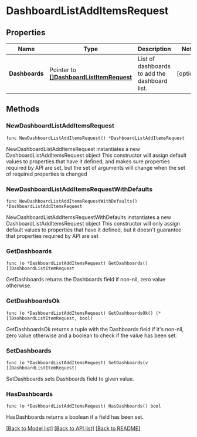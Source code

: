 # DashboardListAddItemsRequest

## Properties

Name | Type | Description | Notes
------------ | ------------- | ------------- | -------------
**Dashboards** | Pointer to [**[]DashboardListItemRequest**](DashboardListItemRequest.md) | List of dashboards to add the dashboard list. | [optional] 

## Methods

### NewDashboardListAddItemsRequest

`func NewDashboardListAddItemsRequest() *DashboardListAddItemsRequest`

NewDashboardListAddItemsRequest instantiates a new DashboardListAddItemsRequest object
This constructor will assign default values to properties that have it defined,
and makes sure properties required by API are set, but the set of arguments
will change when the set of required properties is changed

### NewDashboardListAddItemsRequestWithDefaults

`func NewDashboardListAddItemsRequestWithDefaults() *DashboardListAddItemsRequest`

NewDashboardListAddItemsRequestWithDefaults instantiates a new DashboardListAddItemsRequest object
This constructor will only assign default values to properties that have it defined,
but it doesn't guarantee that properties required by API are set

### GetDashboards

`func (o *DashboardListAddItemsRequest) GetDashboards() []DashboardListItemRequest`

GetDashboards returns the Dashboards field if non-nil, zero value otherwise.

### GetDashboardsOk

`func (o *DashboardListAddItemsRequest) GetDashboardsOk() (*[]DashboardListItemRequest, bool)`

GetDashboardsOk returns a tuple with the Dashboards field if it's non-nil, zero value otherwise
and a boolean to check if the value has been set.

### SetDashboards

`func (o *DashboardListAddItemsRequest) SetDashboards(v []DashboardListItemRequest)`

SetDashboards sets Dashboards field to given value.

### HasDashboards

`func (o *DashboardListAddItemsRequest) HasDashboards() bool`

HasDashboards returns a boolean if a field has been set.


[[Back to Model list]](../README.md#documentation-for-models) [[Back to API list]](../README.md#documentation-for-api-endpoints) [[Back to README]](../README.md)


